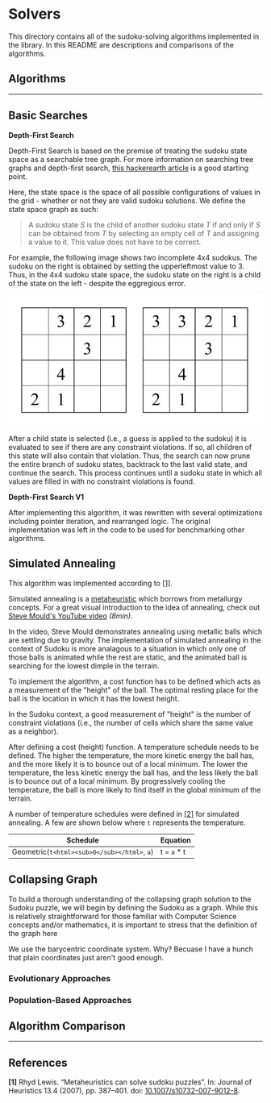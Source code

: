 # Solvers

This directory contains all of the sudoku-solving algorithms implemented in the library. In this README are descriptions and comparisons of the algorithms.

## Algorithms
----------------
## Basic Searches

**Depth-First Search**

Depth-First Search is based on the premise of treating the sudoku state space as a searchable tree graph. For more information on searching tree graphs and depth-first search, [this hackerearth article](https://www.hackerearth.com/practice/algorithms/graphs/depth-first-search/tutorial/) is a good starting point.

Here, the state space is the space of all possible configurations of values in the grid - whether or not they are valid sudoku solutions. We define the state space graph as such:

> A sudoku state *S* is the child of another sudoku state *T* if and only if *S* can be obtained from *T* by selecting an empty cell of *T* and assigning a value to it. This value does not have to be correct.

For example, the following image shows two incomplete 4x4 sudokus. The sudoku on the right is obtained by setting the upperleftmost value to 3. Thus, in the 4x4 sudoku state space, the sudoku state on the right is a child of the state on the left - despite the eggregious error.

![alt text](../../readme-images/dfs-example.jpg)

After a child state is selected (i.e., a guess is applied to the sudoku) it is evaluated to see if there are any constraint violations. If so, all children of this state will also contain that violation. Thus, the search can now prune the entire branch of sudoku states, backtrack to the last valid state, and continue the search. This process continues until a sudoku state in which all values are filled in with no constraint violations is found.

**Depth-First Search V1**

After implementing this algorithm, it was rewritten with several optimizations including pointer iteration, and rearranged logic. The original implementation was left in the code to be used for benchmarking other algorithms.

## Simulated Annealing

This algorithm was implemented according to [[1]](#references). 

Simulated annealing is a [metaheuristic](https://en.wikipedia.org/wiki/Metaheuristic "Wikipedia") which borrows from metallurgy concepts. For a great visual introduction to the idea of annealing, check out [Steve Mould's YouTube video](https://www.youtube.com/watch?v=xuL2yT-B2TM) *(8min)*.

In the video, Steve Mould demonstrates annealing using metallic balls which are settling due to gravity. The implementation of simulated annealing in the context of Sudoku is more analagous to a situation in which only one of those balls is animated while the rest are static, and the animated ball is searching for the lowest dimple in the terrain.

To implement the algorithm, a cost function has to be defined which acts as a measurement of the "height" of the ball. The optimal resting place for the ball is the location in which it has the lowest height.

In the Sudoku context, a good measurement of "height" is the number of constraint violations (i.e., the number of cells which share the same value as a neighbor).

After defining a cost (height) function. A temperature schedule needs to be defined. The higher the temperature, the more kinetic energy the ball has, and the more likely it is to bounce out of a local minimum. The lower the temperature, the less kinetic energy the ball has, and the less likely the ball is to bounce out of a local minimum. By progressively cooling the temperature, the ball is more likely to find itself in the global minimum of the terrain.

A number of temperature schedules were defined in [[2]](#references) for simulated annealing. A few are shown below where `t` represents the temperature.

| Schedule | Equation |
| --- | --- |
| Geometric(`t<html><sub>0</sub></html>`, `a`) | t = `a` * t |

## Collapsing Graph

To build a thorough understanding of the collapsing graph solution to the Sudoku puzzle, we will begin by defining the Sudoku as a graph. While this is relatively straightforward for those familiar with Computer Science concepts and/or mathematics, it is important to stress that the definition of the graph here

We use the barycentric coordinate system. Why? Becuase I have a hunch that plain coordinates just aren't good enough.

### Evolutionary Approaches

### Population-Based Approaches

## Algorithm Comparison
-----------------

## References
**\[1\]** Rhyd Lewis. “Metaheuristics can solve sudoku puzzles”. In: Journal of Heuristics 13.4 (2007), pp. 387–401. doi: [10.1007/s10732-007-9012-8](doi.org/10.1007/s10732-007-9012-8).